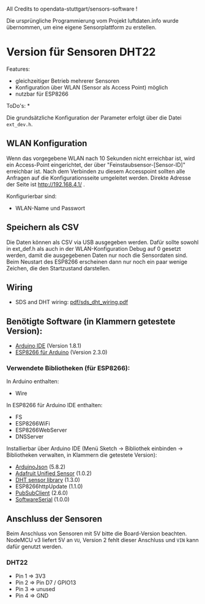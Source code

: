 All Credits to opendata-stuttgart/sensors-software !

Die ursprüngliche Programmierung vom Projekt luftdaten.info wurde übernommen, um eine eigene Sensorplattform zu erstellen.

# Version für Sensoren DHT22

Features:
* gleichzeitiger Betrieb mehrerer Sensoren
* Konfiguration über WLAN (Sensor als Access Point) möglich
* nutzbar für ESP8266

ToDo's:
*

Die grundsätzliche Konfiguration der Parameter erfolgt über die Datei `ext_dev.h`.

## WLAN Konfiguration

Wenn das vorgegebene WLAN nach 10 Sekunden nicht erreichbar ist, wird ein Access-Point eingerichtet, der über "Feinstaubsensor-\[Sensor-ID\]" erreichbar ist. Nach dem Verbinden zu diesem Accesspoint sollten alle Anfragen auf die Konfigurationsseite umgeleitet werden. Direkte Adresse der Seite ist http://192.168.4.1/ .

Konfigurierbar sind:
* WLAN-Name und Passwort


## Speichern als CSV

Die Daten können als CSV via USB ausgegeben werden. Dafür sollte sowohl in ext_def.h als auch in der WLAN-Konfiguration Debug auf 0 gesetzt werden, damit die ausgegebenen Daten nur noch die Sensordaten sind. Beim Neustart des ESP8266 erscheinen dann nur noch ein paar wenige Zeichen, die den Startzustand darstellen.

## Wiring

* SDS and DHT wiring: [pdf/sds_dht_wiring.pdf](pdf/sds_dht_wiring.pdf)

## Benötigte Software (in Klammern getestete Version):

* [Arduino IDE](https://www.arduino.cc/en/Main/Software)  (Version 1.8.1)
* [ESP8266 für Arduino](http://arduino.esp8266.com/stable/package_esp8266com_index.json) (Version 2.3.0)

### Verwendete Bibliotheken (für ESP8266):

In Arduino enthalten:
* Wire

In ESP8266 für Arduino IDE enthalten:
* FS
* ESP8266WiFi
* ESP8266WebServer
* DNSServer

Installierbar über Arduino IDE (Menü Sketch -> Bibliothek einbinden -> Bibliotheken verwalten, in Klammern die getestete Version):
* [ArduinoJson](https://github.com/bblanchon/ArduinoJson) (5.8.2)
* [Adafruit Unified Sensor](https://github.com/adafruit/Adafruit_Sensor) (1.0.2)
* [DHT sensor library](https://github.com/adafruit/DHT-sensor-library) (1.3.0)
* ESP8266httpUpdate (1.1.0)
* [PubSubClient](http://pubsubclient.knolleary.net/) (2.6.0)
* [SoftwareSerial](https://github.com/plerup/espsoftwareserial) (1.0.0)


## Anschluss der Sensoren

Beim Anschluss von Sensoren mit 5V bitte die Board-Version beachten. NodeMCU v3 liefert 5V an `VU`, Version 2 fehlt dieser Anschluss und `VIN` kann dafür genutzt werden.

### DHT22
* Pin 1 => 3V3
* Pin 2 => Pin D7 / GPIO13
* Pin 3 => unused
* Pin 4 => GND

